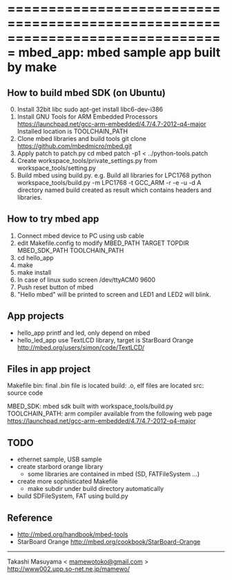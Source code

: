 ===============================================================================
mbed_app: mbed sample app built by make
===============================================================================

How to build mbed SDK (on Ubuntu)
---------------------------------
0. Install 32bit libc
   sudo apt-get install libc6-dev-i386
1. Install GNU Tools for ARM Embedded Processors
  https://launchpad.net/gcc-arm-embedded/4.7/4.7-2012-q4-major
  Installed location is TOOLCHAIN_PATH
2. Clone mbed libraries and build tools
    git clone https://github.com/mbedmicro/mbed.git
3. Apply patch to patch.py
    cd mbed
    patch -p1 < ../python-tools.patch
4. Create workspace_tools/private_settings.py from workspace_tools/setting.py
5. Build mbed using build.py. e.g. Build all libraries for LPC1768
    python workspace_tools/build.py -m LPC1768 -t GCC_ARM -r -e -u -d
  A directory named build created as result which contains headers and libraries.

How to try mbed app
-------------------
1. Connect mbed device to PC using usb cable
2. edit Makefile.config to modify MBED_PATH TARGET TOPDIR MBED_SDK_PATH TOOLCHAIN_PATH 
3. cd hello_app
4. make
5. make install
6. In case of linux
    sudo screen /dev/ttyACM0 9600
7. Push reset button of mbed
8. "Hello mbed" will be printed to screen and LED1 and LED2 will blink.

App projects
------------
* hello_app
 printf and led, only depend on mbed
* hello_led_app
 use TextLCD library, target is StarBoard Orange
 http://mbed.org/users/simon/code/TextLCD/

Files in app project
--------------------
Makefile
bin: final .bin file is located
build: .o, elf files are located
src: source code

MBED_SDK: mbed sdk built with workspace_tools/build.py
TOOLCHAIN_PATH: arm compiler available from the following web page
  https://launchpad.net/gcc-arm-embedded/4.7/4.7-2012-q4-major

TODO
-----------
* ethernet sample, USB sample
* create starbord orange library
   * some libraries are contained in mbed (SD, FATFileSystem ...)
* create more sophisticated Makefile
   * make subdir under build directory automatically
* build SDFileSystem, FAT using build.py

Reference
---------
* http://mbed.org/handbook/mbed-tools
* StarBoard Orange
  http://mbed.org/cookbook/StarBoard-Orange

----
Takashi Masuyama < mamewotoko@gmail.com >  
http://www002.upp.so-net.ne.jp/mamewo/

